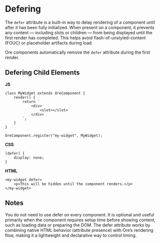 # Defering

The `defer` attribute is a built-in way to delay rendering of a component until after it has been fully initialized. When present on a component, it prevents any content — including slots or children — from being displayed until the first render has completed. This helps avoid flash-of-unstyled-content (FOUC) or placeholder artifacts during load.

Ore components automatically remove the `defer` attribute during the first render.

## Defering Child Elements

**JS**
 
    class MyWidget extends OreComponent {
        render() {
            return `
                <div>
                    <slot></slot>
                </div>
            `;
        }
    }

    OreComponent.register("my-widget", MyWidget);

**CSS**

    [defer] {
        display: none;
    }

**HTML**

    <my-widget defer>
        <p>This will be hidden until the component renders.</p>
    </my-widget>

## Notes

You do not need to use defer on every component. It is optional and useful primarily when the component requires setup time before showing content, such as loading data or preparing the DOM. The defer attribute works by combining native HTML behavior (attribute presence) with Ore’s rendering flow, making it a lightweight and declarative way to control timing.

